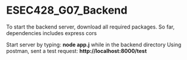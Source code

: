 # ESEC428_G07_Backend

To start the backend server, download all required packages. So far, dependencies includes
express
cors

Start server by typing: **node app.j** while in the backend directory
Using postman, sent a test request: **http://localhost:8000/test**

